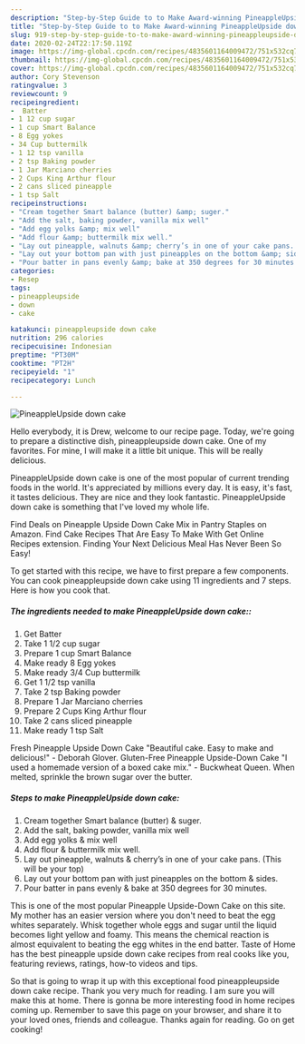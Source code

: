 ```yaml
---
description: "Step-by-Step Guide to to Make Award-winning PineappleUpside down cake"
title: "Step-by-Step Guide to to Make Award-winning PineappleUpside down cake"
slug: 919-step-by-step-guide-to-to-make-award-winning-pineappleupside-down-cake
date: 2020-02-24T22:17:50.119Z
image: https://img-global.cpcdn.com/recipes/4835601164009472/751x532cq70/pineappleupside-down-cake-recipe-main-photo.jpg
thumbnail: https://img-global.cpcdn.com/recipes/4835601164009472/751x532cq70/pineappleupside-down-cake-recipe-main-photo.jpg
cover: https://img-global.cpcdn.com/recipes/4835601164009472/751x532cq70/pineappleupside-down-cake-recipe-main-photo.jpg
author: Cory Stevenson
ratingvalue: 3
reviewcount: 9
recipeingredient:
-  Batter
- 1 12 cup sugar
- 1 cup Smart Balance
- 8 Egg yokes
- 34 Cup buttermilk
- 1 12 tsp vanilla
- 2 tsp Baking powder
- 1 Jar Marciano cherries
- 2 Cups King Arthur flour
- 2 cans sliced pineapple
- 1 tsp Salt
recipeinstructions:
- "Cream together Smart balance (butter) &amp; suger."
- "Add the salt, baking powder, vanilla mix well"
- "Add egg yolks &amp; mix well"
- "Add flour &amp; buttermilk mix well."
- "Lay out pineapple, walnuts &amp; cherry’s in one of your cake pans. (This will be your top)"
- "Lay out your bottom pan with just pineapples on the bottom &amp; sides."
- "Pour batter in pans evenly &amp; bake at 350 degrees for 30 minutes."
categories:
- Resep
tags:
- pineappleupside
- down
- cake

katakunci: pineappleupside down cake
nutrition: 296 calories
recipecuisine: Indonesian
preptime: "PT30M"
cooktime: "PT2H"
recipeyield: "1"
recipecategory: Lunch

---
```



![PineappleUpside down cake](https://img-global.cpcdn.com/recipes/4835601164009472/751x532cq70/pineappleupside-down-cake-recipe-main-photo.jpg)

Hello everybody, it is Drew, welcome to our recipe page. Today, we're going to prepare a distinctive dish, pineappleupside down cake. One of my favorites. For mine, I will make it a little bit unique. This will be really delicious.

PineappleUpside down cake is one of the most popular of current trending foods in the world. It's appreciated by millions every day. It is easy, it's fast, it tastes delicious. They are nice and they look fantastic. PineappleUpside down cake is something that I've loved my whole life.

Find Deals on Pineapple Upside Down Cake Mix in Pantry Staples on Amazon. Find Cake Recipes That Are Easy To Make With Get Online Recipes extension. Finding Your Next Delicious Meal Has Never Been So Easy!


To get started with this recipe, we have to first prepare a few components. You can cook pineappleupside down cake using 11 ingredients and 7 steps. Here is how you cook that.

##### The ingredients needed to make PineappleUpside down cake::

1. Get  Batter
1. Take 1 1/2 cup sugar
1. Prepare 1 cup Smart Balance
1. Make ready 8 Egg yokes
1. Make ready 3/4 Cup buttermilk
1. Get 1 1/2 tsp vanilla
1. Take 2 tsp Baking powder
1. Prepare 1 Jar Marciano cherries
1. Prepare 2 Cups King Arthur flour
1. Take 2 cans sliced pineapple
1. Make ready 1 tsp Salt


Fresh Pineapple Upside Down Cake &#34;Beautiful cake. Easy to make and delicious!&#34; - Deborah Glover. Gluten-Free Pineapple Upside-Down Cake &#34;I used a homemade version of a boxed cake mix.&#34; - Buckwheat Queen. When melted, sprinkle the brown sugar over the butter. 

##### Steps to make PineappleUpside down cake:

1. Cream together Smart balance (butter) &amp; suger.
1. Add the salt, baking powder, vanilla mix well
1. Add egg yolks &amp; mix well
1. Add flour &amp; buttermilk mix well.
1. Lay out pineapple, walnuts &amp; cherry’s in one of your cake pans. (This will be your top)
1. Lay out your bottom pan with just pineapples on the bottom &amp; sides.
1. Pour batter in pans evenly &amp; bake at 350 degrees for 30 minutes.


This is one of the most popular Pineapple Upside-Down Cake on this site. My mother has an easier version where you don&#39;t need to beat the egg whites separately. Whisk together whole eggs and sugar until the liquid becomes light yellow and foamy. This means the chemical reaction is almost equivalent to beating the egg whites in the end batter. Taste of Home has the best pineapple upside down cake recipes from real cooks like you, featuring reviews, ratings, how-to videos and tips. 

So that is going to wrap it up with this exceptional food pineappleupside down cake recipe. Thank you very much for reading. I am sure you will make this at home. There is gonna be more interesting food in home recipes coming up. Remember to save this page on your browser, and share it to your loved ones, friends and colleague. Thanks again for reading. Go on get cooking!
